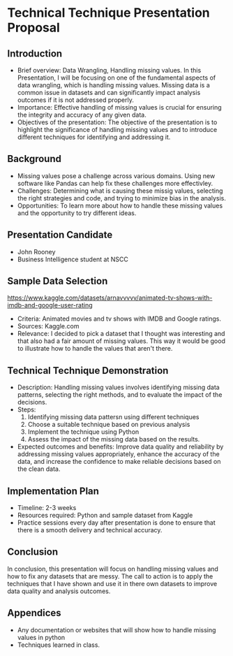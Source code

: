# Technical Technique Presentation Proposal

## Introduction
- Brief overview: Data Wrangling, Handling missing values.
  In this Presentation, I will be focusing on one of the fundamental aspects of data wrangling, which is handling missing values. Missing data is a common issue in datasets and can significantly impact analysis outcomes if it is not addressed properly. 
- Importance: Effective handling of missing values is crucial for ensuring the integrity and accuracy of any given data.
- Objectives of the presentation: The objective of the presentation is to highlight the significance of handling missing values and to introduce different techniques for identifying and addressing it. 

## Background
- Missing values pose a challenge across various domains. Using new software like Pandas can help fix these challenges more effectivley.
- Challenges: Determining what is causing these missig values, selecting the right strategies and code, and trying to minimize bias in the analysis.
- Opportunities: To learn more about how to handle these missing values and the opportunity to try different ideas. 

## Presentation Candidate
- John Rooney 
- Business Intelligence student at NSCC

## Sample Data Selection
https://www.kaggle.com/datasets/arnavvvvv/animated-tv-shows-with-imdb-and-google-user-rating
- Criteria: Animated movies and tv shows with IMDB and Google ratings. 
- Sources: Kaggle.com
- Relevance:  I decided to pick a dataset that I thought was interesting and that also had a fair amount of missing values. This way it would be good to illustrate how to handle the values that aren't there. 

## Technical Technique Demonstration
- Description: Handling missing values involves identifying missing data patterns, selecting the right methods, and to evaluate the impact of the decisions.
- Steps:
  1) Identifying missing data pattersn using different techniques
  2) Choose a suitable technique based on previous analysis
  3) Implement the technique using Python
  4) Assess the impact of the missing data based on the results. 
- Expected outcomes and benefits: Improve data quality and reliability by addressing missing values appropriately, enhance the accuracy of the data, and increase the confidence to make reliable decisions based on the clean data. 

## Implementation Plan
- Timeline: 2-3 weeks
- Resources required: Python and sample dataset from Kaggle
- Practice sessions every day after presentation is done to ensure that there is a smooth delivery and technical accuracy. 

## Conclusion
In conclusion, this presentation will focus on handling missing values and how to fix any datasets that are messy. The call to action is to apply the techniques that I have shown and use it in there own datasets to improve data quality and analysis outcomes. 

## Appendices
- Any documentation or websites that will show how to handle missing values in python
- Techniques learned in class. 
